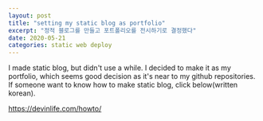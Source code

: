 ```yaml
---
layout: post
title: "setting my static blog as portfolio"
excerpt: "정적 블로그를 만들고 포트폴리오를 전시하기로 결정했다"
date: 2020-05-21
categories: static web deploy 
---
```

I made static blog, but didn't use a while. 
I decided to make it as my portfolio, which seems good decision as it's near to my github repositories.
If someone want to know how to make static blog, click below(written korean).

<https://devinlife.com/howto/>

